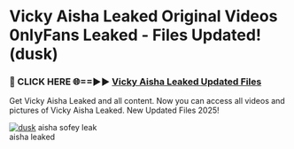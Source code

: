 # Vicky Aisha Leaked Original Videos 0nlyFans Leaked - Files Updated! (dusk)

<h3>🔴 CLICK HERE 🌐==►► <a href="https://tinyurl.com/2wckxsce" rel="nofollow">Vicky Aisha Leaked Updated Files</a></h3>

Get Vicky Aisha Leaked and all content. Now you can access all videos and pictures of Vicky Aisha Leaked. New Updated Files 2025!

[![dusk](https://i.imgur.com/AFduVYN.gif)](https://tinyurl.com/2wckxsce)
aisha sofey leak<br>
aisha leaked
